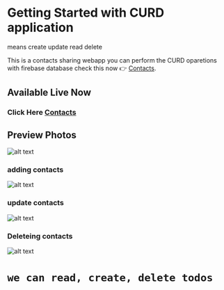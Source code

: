 # Getting Started with CURD application
 means create update read delete


This is a contacts sharing webapp you can perform the CURD oparetions with firebase database 
check this now 👉 [Contacts](https://todoappy.netlify.app).
## Available Live Now

### Click Here [Contacts](https://todoappy.netlify.app)

## Preview Photos
![alt text](https://firebasestorage.googleapis.com/v0/b/contacs-a7fe1.appspot.com/o/Screenshot%20(16).png?alt=media&token=0a6ac380-875d-4f58-b817-e6ad6b304401)

### adding contacts
![alt text](https://firebasestorage.googleapis.com/v0/b/contacs-a7fe1.appspot.com/o/Screenshot%20(17).png?alt=media&token=2d6b78ed-0773-4317-9173-50549a229f6c)
### update contacts 
![alt text](https://firebasestorage.googleapis.com/v0/b/contacs-a7fe1.appspot.com/o/Screenshot%20(20).png?alt=media&token=84c76445-e61b-47f9-aae8-37f850f2956a)
### Deleteing contacts
![alt text](https://firebasestorage.googleapis.com/v0/b/contacs-a7fe1.appspot.com/o/Screenshot%20(19).png?alt=media&token=97ed725d-d899-4a9d-908a-d814065ec776)



# `we can read, create, delete todos`
